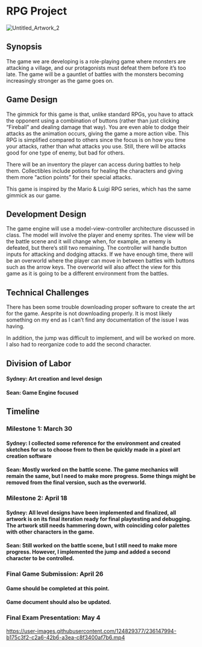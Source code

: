 # RPG Project

![Untitled_Artwork_2](https://user-images.githubusercontent.com/102317619/229022181-9372d592-ae61-4298-ae21-7883e0e446cc.png)

## Synopsis
The game we are developing is a role-playing game where monsters are attacking a village, and our protagonists must defeat them before it’s too late. The game will be a gauntlet of battles with the monsters becoming increasingly stronger as the game goes on. 

## Game Design
The gimmick for this game is that, unlike standard RPGs, you have to attack the opponent using a combination of buttons (rather than just clicking “Fireball” and dealing damage that way). You are even able to dodge their attacks as the animation occurs, giving the game a more action vibe. This RPG is simplified compared to others since the focus is on how you time your attacks, rather than what attacks you use. Still, there will be attacks good for one type of enemy, but bad for others.

There will be an inventory the player can access during battles to help them. Collectibles include potions for healing the characters and giving them more “action points” for their special attacks.

This game is inspired by the Mario & Luigi RPG series, which has the same gimmick as our game.

## Development Design
The game engine will use a model-view-controller architecture discussed in class. The model will involve the player and enemy sprites. The view will be the battle scene and it will change when, for example, an enemy is defeated, but there’s still two remaining. The controller will handle button inputs for attacking and dodging attacks. If we have enough time, there will be an overworld where the player can move in between battles with buttons such as the arrow keys. The overworld will also affect the view for this game as it is going to be a different environment from the battles.

## Technical Challenges
There has been some trouble downloading proper software to create the art for the game. Aesprite is not downloading properly. It is most likely something on my end as I can’t find any documentation of the issue I was having.

In addition, the jump was difficult to implement, and will be worked on more. I also had to reorganize code to add the second character.

## Division of Labor
#### Sydney: Art creation and level design
#### Sean: Game Engine focused

## Timeline
### Milestone 1: March 30
#### Sydney: I collected some reference for the environment and created sketches for us to choose from to then be quickly made in a pixel art creation software
#### Sean: Mostly worked on the battle scene. The game mechanics will remain the same, but I need to make more progress. Some things might be removed from the final version, such as the overworld.

### Milestone 2: April 18
#### Sydney: All level designs have been implemented and finalized, all artwork is on its final iteration ready for final playtesting and debugging. The artwork still needs hammering down, with coinciding color palettes with other characters in the game.
#### Sean: Still worked on the battle scene, but I still need to make more progress. However, I implemented the jump and added a second character to be controlled.

### Final Game Submission: April 26
#### Game should be completed at this point.
#### Game document should also be updated.

### Final Exam Presentation: May 4

https://user-images.githubusercontent.com/124829377/236147994-b175c3f2-c2a6-42b6-a3ea-c8f3400af7b6.mp4
